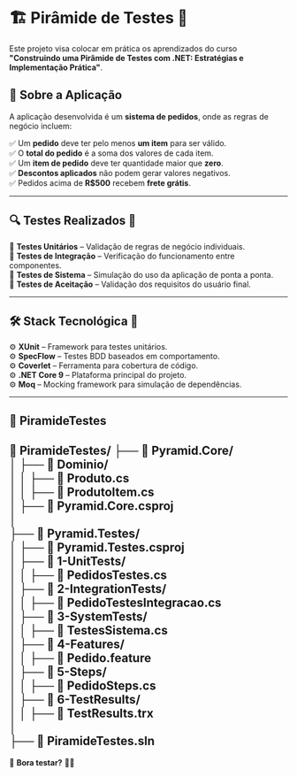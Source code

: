 # 🏗️ Pirâmide de Testes 🚀

Este projeto visa colocar em prática os aprendizados do curso  
**"Construindo uma Pirâmide de Testes com .NET: Estratégias e Implementação Prática"**.  

## 🛒 Sobre a Aplicação  
A aplicação desenvolvida é um **sistema de pedidos**, onde as regras de negócio incluem:  

✅ Um **pedido** deve ter pelo menos **um item** para ser válido.  
✅ O **total do pedido** é a soma dos valores de cada item.  
✅ Um **item de pedido** deve ter quantidade maior que **zero**.  
✅ **Descontos aplicados** não podem gerar valores negativos.  
✅ Pedidos acima de **R$500** recebem **frete grátis**.  

---

## 🔍 **Testes Realizados** 🧪  

🔹 **Testes Unitários** – Validação de regras de negócio individuais.  
🔹 **Testes de Integração** – Verificação do funcionamento entre componentes.  
🔹 **Testes de Sistema** – Simulação do uso da aplicação de ponta a ponta.  
🔹 **Testes de Aceitação** – Validação dos requisitos do usuário final.  

---

## 🛠️ **Stack Tecnológica** 🚀  

⚙️ **XUnit** – Framework para testes unitários.  
⚙️ **SpecFlow** – Testes BDD baseados em comportamento.  
⚙️ **Coverlet** – Ferramenta para cobertura de código.  
⚙️ **.NET Core 9** – Plataforma principal do projeto.  
⚙️ **Moq** – Mocking framework para simulação de dependências.  

---

## 🔺 PiramideTestes

📂 **PiramideTestes/**
├── 📁 **Pyramid.Core/**  
│   ├── 📂 **Dominio/**  
│   │   ├── 📄 **Produto.cs**  
│   │   ├── 📄 **ProdutoItem.cs**  
│   ├── 📄 **Pyramid.Core.csproj**  
│  
├── 📁 **Pyramid.Testes/**  
│   ├── 📄 **Pyramid.Testes.csproj**  
│   ├── 📂 **1-UnitTests/**  
│   │   ├── 📄 **PedidosTestes.cs**  
│   ├── 📂 **2-IntegrationTests/**  
│   │   ├── 📄 **PedidoTestesIntegracao.cs**  
│   ├── 📂 **3-SystemTests/**  
│   │   ├── 📄 **TestesSistema.cs**  
│   ├── 📂 **4-Features/**  
│   │   ├── 📄 **Pedido.feature**  
│   ├── 📂 **5-Steps/**  
│   │   ├── 📄 **PedidoSteps.cs**  
│   ├── 📂 **6-TestResults/**  
│   │   ├── 📄 **TestResults.trx**  
│  
├── 📄 **PiramideTestes.sln**  
---

🚀 **Bora testar?** 💪✨

